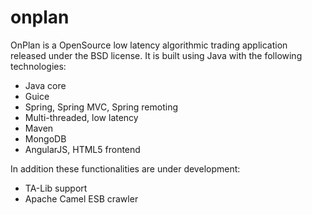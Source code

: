# onplan
OnPlan is a OpenSource low latency algorithmic trading application released under the BSD license.
It is built using Java with the following technologies:
- Java core
- Guice
- Spring, Spring MVC, Spring remoting
- Multi-threaded, low latency
- Maven
- MongoDB
- AngularJS, HTML5 frontend

In addition these functionalities are under development:
- TA-Lib support
- Apache Camel ESB crawler
